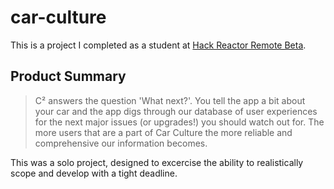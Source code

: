 # car-culture
This is a project I completed as a student at [Hack Reactor Remote Beta](http://www.hackreactor.com/remote-beta).  

## Product Summary ##
  > C² answers the question 'What next?'.  You tell the app a bit about your car and the app digs through
our database of user experiences for the next major issues (or upgrades!) you should watch out for.  The more users
that are a part of Car Culture the more reliable and comprehensive our information becomes.

This was a solo project, designed to excercise the ability to realistically scope and develop with a tight deadline.

